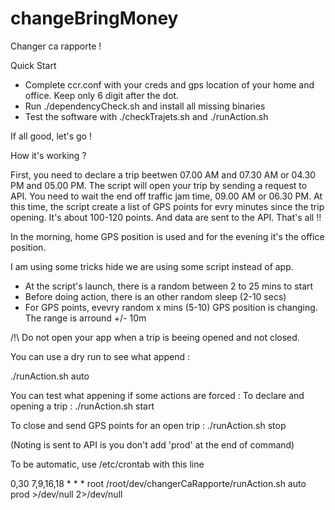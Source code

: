 # changeBringMoney
Changer ca rapporte !

Quick Start

- Complete ccr.conf with your creds and gps location of your home and office. Keep only 6 digit after the dot. 
- Run ./dependencyCheck.sh and install all missing binaries
- Test the software with ./checkTrajets.sh and ./runAction.sh

If all good, let's go !


How it's working ?

First, you need to declare a trip beetwen 07.00 AM and 07.30 AM or 04.30 PM and 05.00 PM. The script will open your trip by sending a request to API.
You need to wait the end off traffic jam time, 09.00 AM or 06.30 PM.
At this time, the script create a list of GPS points for evry minutes since the trip opening. It's about 100-120 points. And data are sent to the API.
That's all !!

In the morning, home GPS position is used and for the evening it's the office position.

I am using some tricks hide we are using some script instead of app.
- At the script's launch, there is a random between 2 to 25 mins to start
- Before doing action, there is an other random sleep (2-10 secs)
- For GPS points, evevry random x mins (5-10) GPS position is changing. The range is arround +/- 10m


/!\ Do not open your app when a trip is beeing opened and not closed.


You can use a dry run to see what append :

./runAction.sh auto

You can test what appening if some actions are forced :
To declare and opening a trip :
./runAction.sh start

To close and send GPS points for an open trip :
./runAction.sh stop

(Noting is sent to API is you don't add 'prod' at the end of command)


To be automatic, use /etc/crontab with this line

0,30    7,9,16,18       * * *   root    /root/dev/changerCaRapporte/runAction.sh auto prod >/dev/null 2>/dev/null



